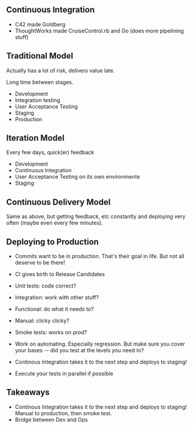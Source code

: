 Continuous Integration
----------------------

* C42 made Goldberg
* ThoughtWorks made CruiseControl.rb and Go (does more pipelining stuff)

Traditional Model
-----------------

Actually has a lot of risk, delivers value late.

Long time between stages.

* Development
* Integration testing
* User Acceptance Testing
* Staging
* Production

Iteration Model
---------------

Every few days, quick(er) feedback

* Development
* Continuous Integration
* User Acceptance Testing on its own environmente
* Staging

Continuous Delivery Model
-------------------------

Same as above, but getting feedback, etc constantly and deploying very often (maybe even every few minutes).

Deploying to Production
-----------------------

* Commits want to be in production.  That's their goal in life.  But not all deserve to be there!
* CI gives birth to Release Candidates

* Unit tests: code correct?
* Integration: work with other stuff?
* Functional: do what it needs to?
* Manual: clicky clicky?
* Smoke tests: works on prod?

* Work on automating.  Especially regression.  But make sure you cover your bases -- did you test at the levels you need to?
* Continous Integration takes it to the next step and deploys to staging!
* Execute your tests in parallel if possible

Takeaways
---------

* Continous Integration takes it to the next step and deploys to staging!  Manual to production, then smoke test.
* Bridge between Dev and Ops
